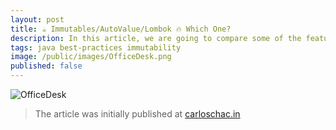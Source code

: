 ```yaml
---
layout: post
title: ☕️ Immutables/AutoValue/Lombok 🔥 Which One?
description: In this article, we are going to compare some of the features of the Immutables.org library, Google AutoValue, and Project Lombok.
tags: java best-practices immutability
image: /public/images/OfficeDesk.png
published: false
---
```


![OfficeDesk](https://carloschac.in/public/images/OfficeDesk.png)

> The article was initially published at [carloschac.in](https://carloschac.in/2020/04/12/immutables-autovalue-lombok/)
